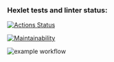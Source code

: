 ### Hexlet tests and linter status:
[![Actions Status](https://github.com/linoleum-js/frontend-project-lvl1/workflows/hexlet-check/badge.svg)](https://github.com/linoleum-js/frontend-project-lvl1/actions)

[![Maintainability](https://api.codeclimate.com/v1/badges/a99a88d28ad37a79dbf6/maintainability)](https://codeclimate.com/github/codeclimate/codeclimate/maintainability)

![example workflow](https://github.com/linoleum-js/frontend-project-lvl1/actions/workflows/<WORKFLOW_FILE>/badge.svg)